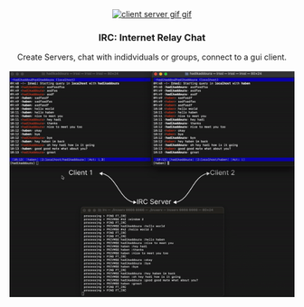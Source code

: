 <div align="center">
<a href="https://github.com/hadi14250">
    <img src="github_gifs/client-server.gif" alt="client server gif gif" width="150" height="150">
  </a>
  <h3 align="center">IRC: Internet Relay Chat</h3>
  Create Servers, chat with indidviduals or groups, connect to a gui client.
  <br>
  <br>
</div>


<div align="center">
<a href="https://github.com/hadi14250">
    <img src="github_gifs/chat.gif" alt="chat gif"  width="600" height="400">
  </a>


</div>

<br>